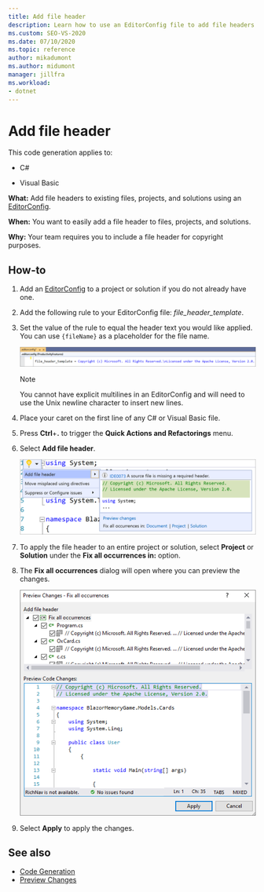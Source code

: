 ```yaml
---
title: Add file header
description: Learn how to use an EditorConfig file to add file headers to existing files, projects, and solutions.
ms.custom: SEO-VS-2020
ms.date: 07/10/2020
ms.topic: reference
author: mikadumont
ms.author: midumont
manager: jillfra
ms.workload:
- dotnet
---
```

# Add file header

This code generation applies to:

- C#

- Visual Basic

**What:** Add file headers to existing files, projects, and solutions using an [EditorConfig](../create-portable-custom-editor-options.md#add-an-editorconfig-file-to-a-project).

**When:** You want to easily add a file header to files, projects, and solutions.

**Why:** Your team requires you to include a file header for copyright purposes. 

## How-to

1. Add an [EditorConfig](../create-portable-custom-editor-options.md#add-an-editorconfig-file-to-a-project) to a project or solution if you do not already have one.

2. Add the following rule to your EditorConfig file: *file_header_template*.

3. Set the value of the rule to equal the header text you would like applied. You can use `{fileName}` as a placeholder for the file name.

    ![Screenshot of the EditorConfig file showing the file_header_template value.](media/add-file-header-rule.png)

    > [!NOTE]
    > You cannot have explicit multilines in an EditorConfig and will need to use the Unix newline character to insert new lines.

4. Place your caret on the first line of any C# or Visual Basic file.

5. Press **Ctrl**+**.** to trigger the **Quick Actions and Refactorings** menu.

6. Select **Add file header**. 

    ![Screenshot of the Add file header option.](media/add-file-header.png)

7. To apply the file header to an entire project or solution, select **Project** or **Solution** under the **Fix all occurrences in:** option.

8. The **Fix all occurrences** dialog will open where you can preview the changes.

    ![Fix all occurrences dialog](media/file-header-preview-changes.png)

8. Select **Apply** to apply the changes.

## See also

- [Code Generation](../code-generation-in-visual-studio.md)
- [Preview Changes](../../ide/preview-changes.md)